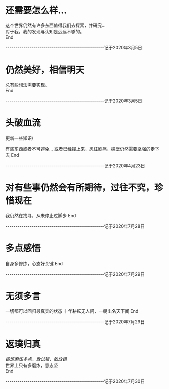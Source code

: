 # 还需要怎么样...

这个世界仍然有许多东西值得我们去探索，并研究...  
对于我，我的发现与认知是远远不够的。  
End

-------------------------------------------------记于2020年3月5日

# 仍然美好，相信明天  

总有些想法需要实现。    
End

-------------------------------------------------记于2020年3月5日

# 头破血流
更新一些知识\

有些东西或者不可避免...
或者已经撞上来，忍住剧痛，碰壁仍然需要坚强的走下去
End

-------------------------------------------------记于2020年4月23日

# 对有些事仍然会有所期待，过往不究，珍惜现在

我仍然在找寻，从未停止过脚步
End

-------------------------------------------------记于2020年7月28日

# 多点感悟

自身多修炼，心态好关键
End

-------------------------------------------------记于2020年7月29日

# 无须多言

一切都可以回归最真实的状态
十年耕耘无人问，一朝出名天下闻
End

-------------------------------------------------记于2020年7月29日

# 返璞归真

*锻炼磨炼多点，敢试错，敢放错*  
世界上只有多磨炼，意志坚  
End

-------------------------------------------------记于2020年7月30日
